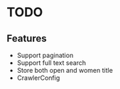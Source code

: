# TODO

## Features

- Support pagination
- Support full text search
- Store both open and women title
- CrawlerConfig

